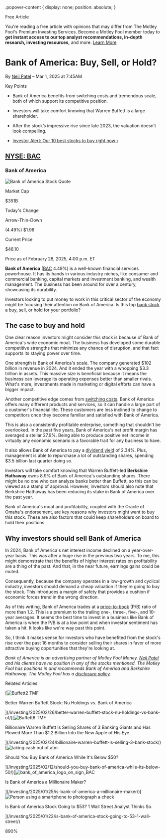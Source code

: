 .popover-content { display: none; position: absolute; }

Free Article[](#)

You're reading a free article with opinions that may differ from The Motley Fool's Premium Investing Services. Become a Motley Fool member today to **get instant access to our top analyst recommendations, in-depth research, investing resources,** and more. [Learn More](https://www.fool.com/mms/mark/op-free-tbox-art)

Bank of America: Buy, Sell, or Hold?
====================================

By [Neil Patel](/author/20294/) – Mar 1, 2025 at 7:45AM

Key Points

*   Bank of America benefits from switching costs and tremendous scale, both of which support its competitive position.
    
*   Investors will take comfort knowing that Warren Buffett is a large shareholder.
    
*   After the stock’s impressive rise since late 2023, the valuation doesn’t look compelling.
    
*   [Investor Alert: Our 10 best stocks to buy right now ›](https://www.fool.com/mms/mark/e-sa-nonbbn-kp?aid=10969&source=isaedikp0000035)
    

[NYSE: BAC](/quote/nyse/bac/)
-----------------------------

### Bank of America

![Bank of America Stock Quote](https://g.foolcdn.com/art/companylogos/mark/BAC.png)

Market Cap

$351B

Today's Change

Arrow-Thin-Down

(4.49%) $1.98

Current Price

$46.10

Price as of February 28, 2025, 4:00 p.m. ET

**Bank of America** ([BAC](/quote/nyse/bac/) 4.49%) is a well-known financial services powerhouse. It has its hands in various industry niches, like consumer and commercial banking, capital markets and investment banking, and wealth management. The business has been around for over a century, showcasing its durability.

Investors looking to put money to work in this critical sector of the economy might be focusing their attention on Bank of America. Is this top [bank stock](https://www.fool.com/investing/stock-market/market-sectors/financials/bank-stocks/) a buy, sell, or hold for your portfolio?

The case to buy and hold
------------------------

One clear reason investors might consider this stock is because of Bank of America's wide economic moat. The business has developed some durable competitive strengths that minimize any chance of disruption, and that fact supports its staying power over time.

One strength is Bank of America's scale. The company generated $102 billion in revenue in 2024. And it ended the year with a whopping $3.3 trillion in assets. This massive size is beneficial because it means the business can leverage its operating expenses better than smaller rivals. What's more, investments made in marketing or digital efforts can have a bigger impact.

Another competitive edge comes from [switching costs](https://www.fool.com/terms/s/switching-costs/). Bank of America offers many different products and services, so it can handle a large part of a customer's financial life. These customers are less inclined to change to competitors once they become familiar and satisfied with Bank of America.

This is also a consistently profitable enterprise, something that shouldn't be overlooked. In the past five years, Bank of America's net profit margin has averaged a stellar 27.9%. Being able to produce positive net income in virtually any economic scenario is a favorable trait for any business to have.

It also allows Bank of America to pay a [dividend yield](https://www.fool.com/terms/d/dividend-yield/) of 2.34%. Plus, management is able to repurchase a lot of outstanding shares, spending $3.5 billion last quarter doing so.

Investors will take comfort knowing that Warren Buffett-led **Berkshire Hathaway** owns 8.9% of Bank of America's outstanding shares. There might be no one who can analyze banks better than Buffett, so this can be viewed as a stamp of approval. However, investors should also note that Berkshire Hathaway has been reducing its stake in Bank of America over the past year.

Bank of America's moat and profitability, coupled with the Oracle of Omaha's endorsement, are key reasons why investors might want to buy this stock. These are also factors that could keep shareholders on board to hold their positions.

Why investors should sell Bank of America
-----------------------------------------

In 2024, Bank of America's net interest income declined on a year-over-year basis. This was after a huge rise in the previous two years. To me, this might demonstrate that the benefits of higher interest rates on profitability are a thing of the past. And that, in the near future, earnings gains could be muted.

Consequently, because the company operates in a low-growth and cyclical industry, investors should demand a cheap valuation if they're going to buy the stock. This introduces a margin of safety that provides a cushion if economic forces trend in the wrong direction.

As of this writing, Bank of America trades at a [price-to-book](https://www.fool.com/terms/p/price-to-book-ratio/) (P/B) ratio of more than 1.2. This is a premium to the trailing one-, three-, five-, and 10-year averages. It seems the best time to invest in a business like Bank of America is when the P/B is at a low point and when investor sentiment has taken a hit. It looks like we're way past this point.

So, I think it makes sense for investors who have benefited from the stock's rise over the past 16 months to consider selling their shares in favor of more attractive buying opportunities that they're looking at.

_Bank of America is an advertising partner of Motley Fool Money. [Neil Patel](https://www.fool.com/author/20294/) and his clients have no position in any of the stocks mentioned. The Motley Fool has positions in and recommends Bank of America and Berkshire Hathaway. The Motley Fool has a [disclosure policy](https://www.fool.com/legal/fool-disclosure-policy/)._

Related Articles

[![Buffett2 TMF](https://g.foolcdn.com/image/?url=https%3A%2F%2Fg.foolcdn.com%2Feditorial%2Fimages%2F808550%2Fbuffett2-tmf.jpg&op=resize&w=92&h=52)

Better Warren Buffett Stock: Nu Holdings vs. Bank of America

](/investing/2025/02/26/better-warren-buffett-stock-nu-holdings-vs-bank-of/)[![Buffett6 TMF](https://g.foolcdn.com/image/?url=https%3A%2F%2Fg.foolcdn.com%2Feditorial%2Fimages%2F808369%2Fbuffett6-tmf.jpg&op=resize&w=92&h=52)

Billionaire Warren Buffett Is Selling Shares of 3 Banking Giants and Has Plowed More Than $1.2 Billion Into the New Apple of His Eye

](/investing/2025/02/24/billionaire-warren-buffett-is-selling-3-bank-stock/)[![taking cash out of atm](https://g.foolcdn.com/image/?url=https%3A%2F%2Fg.foolcdn.com%2Feditorial%2Fimages%2F807076%2Ftaking-cash-out-of-atm.jpg&op=resize&w=92&h=52)

Should You Buy Bank of America While It's Below $50?

](/investing/2025/02/12/should-you-buy-bank-of-america-while-its-below-50/)[![bank_of_america_logo_on_sign_BAC](https://g.foolcdn.com/image/?url=https%3A%2F%2Fg.foolcdn.com%2Feditorial%2Fimages%2F804579%2Fbank_of_america_logo_on_sign_bac.jpg&op=resize&w=92&h=52)

Is Bank of America a Millionaire Maker?

](/investing/2025/01/25/is-bank-of-america-a-millionaire-maker/)[![Person using a smartphone to photograph a check](https://g.foolcdn.com/image/?url=https%3A%2F%2Fg.foolcdn.com%2Feditorial%2Fimages%2F804544%2Fperson-using-a-smartphone-to-photograph-a-check.jpg&op=resize&w=92&h=52)

Is Bank of America Stock Going to $53? 1 Wall Street Analyst Thinks So.

](/investing/2025/01/22/is-bank-of-america-stock-going-to-53-1-wall-street/)

890%